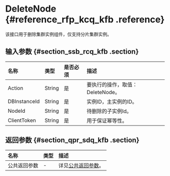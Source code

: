# DeleteNode {#reference_rfp_kcq_kfb .reference}

该接口用于删除集群实例组件，仅支持分片集群实例。

## 输入参数 {#section_ssb_rcq_kfb .section}

|名称|类型|是否必须|描述|
|:-|:-|:---|:-|
|Action|String|是|要执行的操作，取值：DeleteNode。|
|DBInstanceId|String|是|实例ID，主实例的ID。|
|NodeId|String|是|待删除的子实例Id。|
|ClientToken|String|是|用于保证幂等性。|

## 返回参数 {#section_qpr_sdq_kfb .section}

|名称|类型|描述|
|:-|:-|:-|
|公共返回参数|-|详见[公共返回参数](cn.zh-CN/API参考/公共参数.md#)。|

